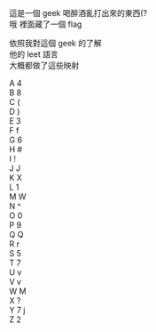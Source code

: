 這是一個 geek 喝醉酒亂打出來的東西(?    
哦 裡面藏了一個 flag    

依照我對這個 geek 的了解    
他的 leet 語言    
大概都做了這些映射    

A 4    
B 8    
C (    
D )    
E 3    
F f    
G 6    
H #    
I !    
J J    
K X    
L 1    
M W    
N ^    
O 0    
P 9    
Q Q    
R r    
S 5    
T 7    
U v    
V v    
W M    
X ?    
Y 7 j    
Z 2    
